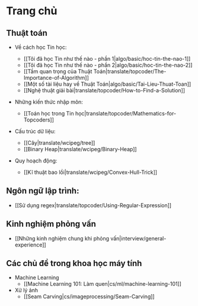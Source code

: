 # Trang chủ

## Thuật toán

- Về cách học Tin học:
    - [[Tôi đã học Tin như thế nào - phần 1|algo/basic/hoc-tin-the-nao-1]]
    - [[Tôi đã học Tin như thế nào - phần 2|algo/basic/hoc-tin-the-nao-2]]
    - [[Tầm quan trọng của Thuật Toán|translate/topcoder/The-Importance-of-Algorithm]]
    - [[Một số tài liệu hay về Thuật Toán|algo/basic/Tai-Lieu-Thuat-Toan]]
    - [[Nghệ thuật giải bài|translate/topcoder/How-to-Find-a-Solution]]

- Những kiến thức nhập môn:
    - [[Toán học trong Tin học|translate/topcoder/Mathematics-for-Topcoders]]

- Cấu trúc dữ liệu:
    - [[Cây|translate/wcipeg/tree]]
    - [[Binary Heap|translate/wcipeg/Binary-Heap]]

- Quy hoạch động:
    - [[Kĩ thuật bao lồi|translate/wcipeg/Convex-Hull-Trick]]


## Ngôn ngữ lập trình:

- [[Sử dụng regex|translate/topcoder/Using-Regular-Expression]]

## Kinh nghiệm phỏng vấn

- [[Những kinh nghiệm chung khi phỏng vấn|interview/general-experience]]

## Các chủ đề trong khoa học máy tính

- Machine Learning
    - [[Machine Learning 101: Làm quen|cs/ml/machine-learning-101]]
- Xử lý ảnh
    - [[Seam Carving|cs/imageprocessing/Seam-Carving]]